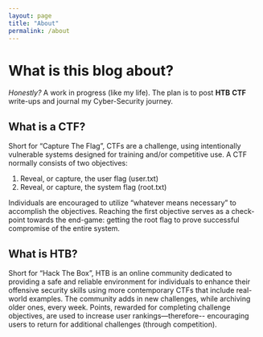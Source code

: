 ```yaml
---
layout: page
title: "About"
permalink: /about
---
```


# What is this blog about?

_Honestly?_ A work in progress (like my life). The plan is to post **HTB** **CTF** write-ups and journal my Cyber-Security journey.

## What is a CTF?

Short for “Capture The Flag”, CTFs are a challenge, using intentionally vulnerable systems designed for
training and/or competitive use. A CTF normally consists of two objectives:

1. Reveal, or capture, the user flag (user.txt)
2. Reveal, or capture, the system flag (root.txt)

Individuals are encouraged to utilize “whatever means necessary” to accomplish the objectives. Reaching
the first objective serves as a check-point towards the end-game: getting the root flag to prove successful
compromise of the entire system.

## What is HTB?

Short for “Hack The Box”, HTB is an online community dedicated to providing a safe and reliable
environment for individuals to enhance their offensive security skills using more contemporary CTFs that
include real-world examples. The community adds in new challenges, while archiving older ones, every
week. Points, rewarded for completing challenge objectives, are used to increase user rankings—therefore--
encouraging users to return for additional challenges (through competition).
